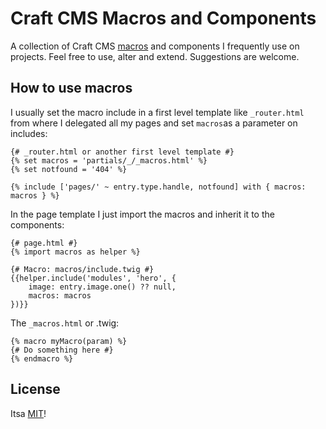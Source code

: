 # Craft CMS Macros and Components
A collection of Craft CMS [macros](https://docs.craftcms.com/v3/changes-in-craft-3.html#twig-2) and components I frequently use on projects. Feel free to use, alter and extend. Suggestions are welcome.

## How to use macros

I usually set the macro include in a first level template like `_router.html` from where I delegated all my pages and set `macros`as a parameter on includes:

```twig
{# _router.html or another first level template #}
{% set macros = 'partials/_/_macros.html' %}
{% set notfound = '404' %}

{% include ['pages/' ~ entry.type.handle, notfound] with { macros: macros } %}
```

In the page template I just import the macros and inherit it to the components:

```twig
{# page.html #}
{% import macros as helper %}

{# Macro: macros/include.twig #}
{{helper.include('modules', 'hero', {
	image: entry.image.one() ?? null,
	macros: macros
})}}
```

The `_macros.html` or .twig:

```twig
{% macro myMacro(param) %}
{# Do something here #}
{% endmacro %}
```

## License

Itsa [MIT](LICENSE.md)!
